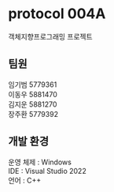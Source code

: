 <h1>protocol 004A</h1>
객체지향프로그래밍 프로젝트
<h2>팀원</h2>
임기범 5779361<br/>
이동우 5881470<br/>
김지운 5881270<br/>
장주환 5779392<br/>
 <h2>개발 환경</h2>
 운영 체제 : Windows<br/>
 IDE : Visual Studio 2022<br/>
 언어 : C++<br/>